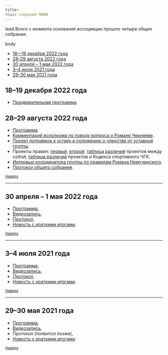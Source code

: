 ```yaml
---
title:
Общие собрания МАИИ
---
```


lead
Всего с момента основания ассоциации прошло четыре общих собрания.

body

- [18—19 декабря 2022 года](#dec22) <a name="atop"></a>
- [28–29 августа 2022 года](#aug22)
- [30 апреля – 1 мая 2022 года](#aprmay22)
- [3–4 июля 2021 года](#jul21)
- [29–30 мая 2021 года](#may21)

## 18–19 декабря 2022 года <a name="dec22"></a>

- [Предварительная программа](https://www.maii.li/news/2022-12-04-programma-dekabrskogo-obshego-sobraniya/)

## 28–29 августа 2022 года <a name="aug22"></a>

- [Программа](https://www.maii.li/news/2022-08-27-obshee-sobranie-28-avgusta:-samoe-glavnoe/).
- [Комментарий исполкома по поводу вопроса о Романе Черняеве](https://forum.znatoki.site/t/kommentarij-ispolkoma-k-golosovaniyu-o-priyome-v-maii-romana-chernyaeva/1876).
- [Проект поправкок к уставу и положению о членстве от уставной группы](https://docs.google.com/document/d/e/2PACX-1vT7tz79FVMzyG6qEv4Fmic01VS0jEqptpKKXyvwQaPQrAIy4a96uW8YKhkzA4lGbiPBTGiMynTdI-hO/pub).
- Проекты правил: [первый](https://docs.google.com/document/d/13f8st808S8GsqroR9qIbaXq29SpVrCz16jDNF_Sj-3o/edit); [второй](https://docs.google.com/document/d/1etMcQp3ZSooVpqvC-FUJSoq7noqtA8aVXFMq_YYjaSU/edit); [таблица различий](https://docs.google.com/spreadsheets/d/e/2PACX-1vT2hHo0LK4Qj1pjmxen6W-BLlHorbaBh-1jE2dSOmNtY-8xZajbWAfBNh3CBcG-qsSSGYB07RUvBID-/pubhtml) проектов между собой; [таблица различий](https://docs.google.com/spreadsheets/d/1J8XapDITU6b3uAUAayJ9Lu9lQB3nzx4rC6ZG1bMYGOw/edit#gid=0) проектов и Кодекса спортивного ЧГК.
- [Интервью координатора группы по правилам Романа Немучинского](https://teletype.in/@maii/rules-nemuchinskiy).
- [Протокол общего собрания](https://www.maii.li/docs/2022-08-30-protokol-obshego-sobraniya-maii-ot-28.08.2022/).

<small>[Наверх](#atop)</small>

--------

## 30 апреля – 1 мая 2022 года <a name="aprmay22"></a>

- [Программа](https://www.maii.li/news/2022-04-23-opublikovana-okonchatelnaya-programma-obshego-sobraniya-30-aprelya/),
- [Видеозапись](https://www.youtube.com/watch?v=Dy09_hwg36c),
- [Протокол](https://www.maii.li/docs/2022-05-02-protokol-obshego-sobraniya-maii-ot-30.04.2022/),
- [Новость с краткими итогами](https://www.maii.li/news/2022-05-03-itogi-obshego-sobraniya-30-aprelya/). 

<small>[Наверх](#atop)</small>

--------

## 3–4 июля 2021 года <a name="jul21"></a>

- [Программа](https://www.maii.li/news/2021-06-19-iyulskoe-obshee-sobranie:-povestka-i-sutochnoe-golosovanie/),
- [Видеозапись](https://www.youtube.com/watch?v=l8ms0YrplmM),
- [Протокол](https://www.maii.li/docs/2021-07-07-protokol-obshego-sobraniya-maii-ot-03.07.2021),
- [Новость с краткими итогами](https://www.maii.li/news/2021-07-08-itogi-obshego-sobraniya-i-dalnejshie-shagi/).

<small>[Наверх](#atop)</small>

--------

## 29–30 мая 2021 года <a name="may21"></a>

- [Программа](https://www.maii.li/news/2021-05-28-priglashenie-na-obshee-sobranie-maii/), 
- [Видеозапись](https://www.youtube.com/watch?v=RkRpLULURNo),
- Протокол (появится позже),
- [Новость с краткими итогами](https://www.maii.li/news/2021-06-01-itogi-sobraniya-i-dalnejshie-shagi/).

<small>[Наверх](#atop)</small>
